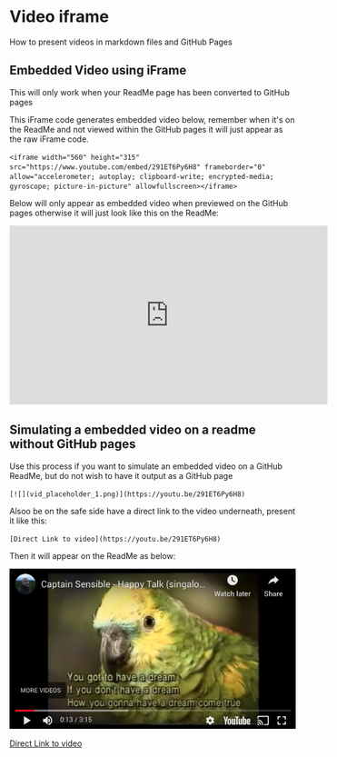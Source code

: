 # Video iframe
How to present videos in markdown files and GitHub Pages

## Embedded Video using iFrame 

This will only work when your ReadMe page has been converted to GitHub pages

This iFrame code generates embedded video below, remember when it's on the ReadMe and not viewed within the GitHub pages it will just appear as the raw iFrame code.

`<iframe width="560" height="315" src="https://www.youtube.com/embed/291ET6Py6H8" frameborder="0" allow="accelerometer; autoplay; clipboard-write; encrypted-media; gyroscope; picture-in-picture" allowfullscreen></iframe>`

Below will only appear as embedded video when previewed on the GitHub pages otherwise it will just look like this on the ReadMe:

<iframe width="560" height="315" src="https://www.youtube.com/embed/291ET6Py6H8" frameborder="0" allow="accelerometer; autoplay; clipboard-write; encrypted-media; gyroscope; picture-in-picture" allowfullscreen></iframe>


## Simulating a embedded video on a readme without GitHub pages

Use this process if you want to simulate an embedded video on a GitHub ReadMe, but do not wish to have it output as a GitHub page

`[![](vid_placeholder_1.png)](https://youtu.be/291ET6Py6H8)`

Alsoo be on the safe side have a direct link to the video underneath, present it like this:

`[Direct Link to video](https://youtu.be/291ET6Py6H8)`

Then it will appear on the ReadMe as below:

[![](vid_placeholder_1.png)](https://youtu.be/291ET6Py6H8)

[Direct Link to video](https://youtu.be/291ET6Py6H8)
